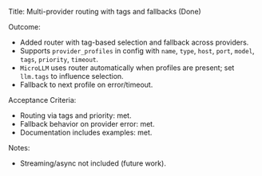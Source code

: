 Title: Multi-provider routing with tags and fallbacks (Done)

Outcome:
- Added router with tag-based selection and fallback across providers.
- Supports `provider_profiles` in config with `name`, `type`, `host`, `port`, `model`, `tags`, `priority`, `timeout`.
- `MicroLLM` uses router automatically when profiles are present; set `llm.tags` to influence selection.
- Fallback to next profile on error/timeout.

Acceptance Criteria:
- Routing via tags and priority: met.
- Fallback behavior on provider error: met.
- Documentation includes examples: met.

Notes:
- Streaming/async not included (future work).


